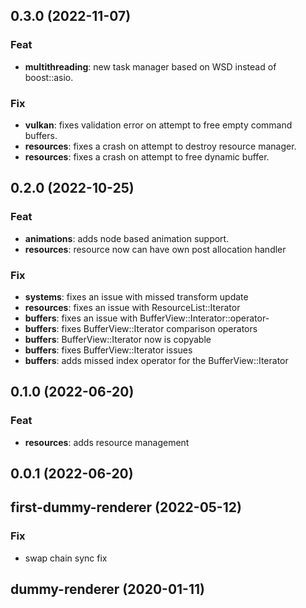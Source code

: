 ## 0.3.0 (2022-11-07)

### Feat

- **multithreading**: new task manager based on WSD instead of boost::asio.

### Fix

- **vulkan**: fixes validation error on attempt to free empty command buffers.
- **resources**: fixes a crash on attempt to destroy resource manager.
- **resources**: fixes a crash on attempt to free dynamic buffer.

## 0.2.0 (2022-10-25)

### Feat

- **animations**: adds node based animation support.
- **resources**: resource now can have own post allocation handler

### Fix

- **systems**: fixes an issue with missed transform update
- **resources**: fixes an issue with ResourceList::Iterator
- **buffers**: fixes an issue with BufferView::Interator::operator-
- **buffers**: fixes BufferView<T>::Iterator comparison operators
- **buffers**: BufferView<T>::Iterator now is copyable
- **buffers**: fixes BufferView<T>::Iterator issues
- **buffers**: adds missed index operator for the BufferView<T>::Iterator

## 0.1.0 (2022-06-20)

### Feat

- **resources**: adds resource management

## 0.0.1 (2022-06-20)

## first-dummy-renderer (2022-05-12)

### Fix

- swap chain sync fix

## dummy-renderer (2020-01-11)

